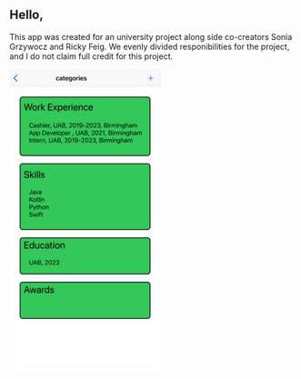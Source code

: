 ## Hello, 
This app was created for an university project along side co-creators Sonia Grzywocz and Ricky Feig. We evenly divided responibilities for the project, and I do not claim 
full credit for this project. 


![This is a screenshot of app.](https://raw.githubusercontent.com/James-Sobeck/Resume_builder/main/ResumeScreenShot.png)
